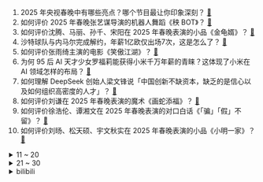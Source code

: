 1. 2025 年央视春晚中有哪些亮点？哪个节目最让你印象深刻？ [:link:](https://www.zhihu.com/question/10768392352)
2. 如何评价 2025 年春晚张艺谋导演的机器人舞蹈《秧 BOT》？ [:link:](https://www.zhihu.com/question/10774104655)
3. 如何评价沈腾、马丽、孙千、宋阳在 2025 年春晚表演的小品《金龟婿》？ [:link:](https://www.zhihu.com/question/10779879456)
4. 沙特球队与内马尔完成解约，年薪1亿欧仅出场7次，这是怎么了？ [:link:](https://www.zhihu.com/question/10740798237)
5. 如何评价张雨绮主演的电影《笑傲江湖》？ [:link:](https://www.zhihu.com/question/10743868708)
6. 为何 95 后 AI 天才少女罗福莉能获得小米千万年薪的青睐？这体现了小米在 AI 领域怎样的布局？ [:link:](https://www.zhihu.com/question/8261361359)
7. 如何理解 DeepSeek 创始人梁文锋说「中国创新不缺资本，缺乏的是信心以及如何组织高密度的人才」？ [:link:](https://www.zhihu.com/question/10697407514)
8. 如何评价刘谦在 2025 年春晚表演的魔术《画蛇添福》？ [:link:](https://www.zhihu.com/question/10776233527)
9. 如何评价徐浩伦、谭湘文在 2025 年春晚表演的对口白话《「骗」「假」不留》？ [:link:](https://www.zhihu.com/question/10778510062)
10. 如何评价刘旸、松天硕、宇文秋实在 2025 年春晚表演的小品《小明一家》？ [:link:](https://www.zhihu.com/question/10784932203)
<details>
<summary>11 ~ 20</summary>

11. 如何看待 2025 蛇年春晚邀请南京大屠杀相册捐献者埃文·凯尔? [:link:](https://www.zhihu.com/question/10775579125)
12. 如何评价王菲时隔七年后在 2025 年春晚演唱的歌曲《世界赠予我的》？ [:link:](https://www.zhihu.com/question/10776299108)
13. 如何评价汪明荃、陈小春、张智霖、薛凯琪等表演的粤语歌串烧《湾区乐好》？ [:link:](https://www.zhihu.com/question/10781207932)
14. 如何评价赵雅芝、叶童、闫佩伦、阎鹤祥等在 2025 年春晚表演的小品《借伞》？ [:link:](https://www.zhihu.com/question/10770665440)
15. 如何评价山东济宁这个城市？ [:link:](https://www.zhihu.com/question/330437383)
16. 如何评价陈奕迅与曹缘、刘宇坤、邹敬园、张雨霏等奥运健儿演唱的歌曲《孤勇者》？ [:link:](https://www.zhihu.com/question/10778988614)
17. 如何看待韩国棋院就LG杯事件致歉? [:link:](https://www.zhihu.com/question/10744176556)
18. 2024 年上海婚姻登记数据出炉，全市初婚平均年龄 30.1 岁，该现象反映了什么社会问题？ [:link:](https://www.zhihu.com/question/10592736092)
19. 小鹏电车起火烧毁小区地库十几辆车，这起事故发生的具体原因是什么？ [:link:](https://www.zhihu.com/question/10525159802)
20. 2025 春节档新片预售票房破 10 亿，你提前买电影票了吗？今年为何预售票房如此火爆？ [:link:](https://www.zhihu.com/question/10754674885)
</details>
<details>
<summary>21 ~ 30</summary>

21. 如何评价艾伦、姚尧、李源澈在 2025 年春晚表演的小品《点点关注》？ [:link:](https://www.zhihu.com/question/10781969665)
22. 1 月 28 日美股半导体板块暴跌，英伟达跌近 17% 市值一夜蒸发 4.27 万亿元，后续走势如何？ [:link:](https://www.zhihu.com/question/10737601618)
23. 如何评价明快打字机疑似被发现? [:link:](https://www.zhihu.com/question/10464174218)
24. 中国武术有何简单易行的练功方法？ [:link:](https://www.zhihu.com/question/404371021)
25. 年夜饭餐桌上，有没有哪道美食，它一出锅就感觉「满屋子飘香」？ [:link:](https://www.zhihu.com/question/9755732066)
26. 演员到底有多吃天赋？ [:link:](https://www.zhihu.com/question/443350396)
27. 如何评价秘鲁歌唱家弗洛雷兹与周深在 2025 年春晚演唱的歌曲《山鹰与兰花花》？ [:link:](https://www.zhihu.com/question/10784763302)
28. 如何评价 2025 年春晚江苏无锡分会场表演的节目《无锡景·家国情》？ [:link:](https://www.zhihu.com/question/10779138136)
29. 2025蛇年有哪些合适的新春祝福语？ [:link:](https://www.zhihu.com/question/7358699804)
30. 如何评价王宏坤、尚大庆等在 2025 年春晚表演的小品《花架子》？ [:link:](https://www.zhihu.com/question/10777425250)
</details><details>
<summary>bilibili</summary>

</details>
